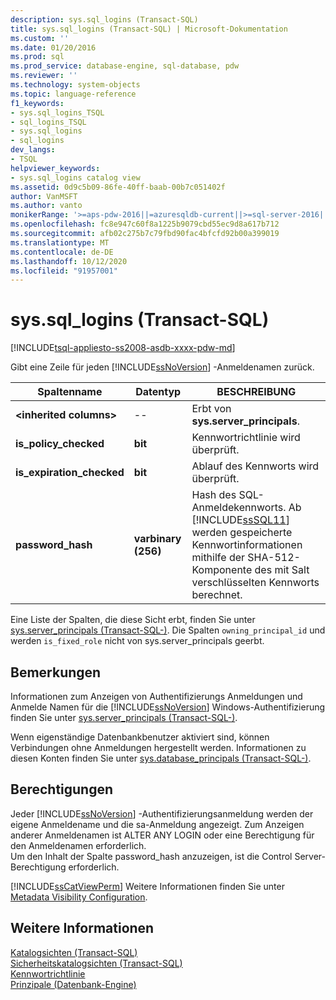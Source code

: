 ```yaml
---
description: sys.sql_logins (Transact-SQL)
title: sys.sql_logins (Transact-SQL) | Microsoft-Dokumentation
ms.custom: ''
ms.date: 01/20/2016
ms.prod: sql
ms.prod_service: database-engine, sql-database, pdw
ms.reviewer: ''
ms.technology: system-objects
ms.topic: language-reference
f1_keywords:
- sys.sql_logins_TSQL
- sql_logins_TSQL
- sys.sql_logins
- sql_logins
dev_langs:
- TSQL
helpviewer_keywords:
- sys.sql_logins catalog view
ms.assetid: 0d9c5b09-86fe-40ff-baab-00b7c051402f
author: VanMSFT
ms.author: vanto
monikerRange: '>=aps-pdw-2016||=azuresqldb-current||>=sql-server-2016||=sqlallproducts-allversions||>=sql-server-linux-2017||=azuresqldb-mi-current'
ms.openlocfilehash: fc8e947c60f8a1225b9079cbd55ec9d8a617b712
ms.sourcegitcommit: afb02c275b7c79fbd90fac4bfcfd92b00a399019
ms.translationtype: MT
ms.contentlocale: de-DE
ms.lasthandoff: 10/12/2020
ms.locfileid: "91957001"
---
```

# <a name="syssql_logins-transact-sql"></a>sys.sql_logins (Transact-SQL)
[!INCLUDE[tsql-appliesto-ss2008-asdb-xxxx-pdw-md](../../includes/tsql-appliesto-ss2008-asdb-xxxx-pdw-md.md)]

  Gibt eine Zeile für jeden [!INCLUDE[ssNoVersion](../../includes/ssnoversion-md.md)] -Anmeldenamen zurück.  
  
|Spaltenname|Datentyp|BESCHREIBUNG|  
|-----------------|---------------|-----------------|  
|**\<inherited columns>**|--|Erbt von **sys.server_principals**.|  
|**is_policy_checked**|**bit**|Kennwortrichtlinie wird überprüft.|  
|**is_expiration_checked**|**bit**|Ablauf des Kennworts wird überprüft.|  
|**password_hash**|**varbinary (256)**|Hash des SQL-Anmeldekennworts. Ab [!INCLUDE[ssSQL11](../../includes/sssql11-md.md)] werden gespeicherte Kennwortinformationen mithilfe der SHA-512-Komponente des mit Salt verschlüsselten Kennworts berechnet.|  
  
 Eine Liste der Spalten, die diese Sicht erbt, finden Sie unter [sys.server_principals &#40;Transact-SQL-&#41;](../../relational-databases/system-catalog-views/sys-server-principals-transact-sql.md). Die Spalten `owning_principal_id` und werden `is_fixed_role` nicht von sys.server_principals geerbt.
  
## <a name="remarks"></a>Bemerkungen  
 Informationen zum Anzeigen von Authentifizierungs Anmeldungen und Anmelde Namen für die [!INCLUDE[ssNoVersion](../../includes/ssnoversion-md.md)] Windows-Authentifizierung finden Sie unter [sys.server_principals &#40;Transact-SQL-&#41;](../../relational-databases/system-catalog-views/sys-server-principals-transact-sql.md).  
  
 Wenn eigenständige Datenbankbenutzer aktiviert sind, können Verbindungen ohne Anmeldungen hergestellt werden. Informationen zu diesen Konten finden Sie unter  [sys.database_principals &#40;Transact-SQL-&#41;](../../relational-databases/system-catalog-views/sys-database-principals-transact-sql.md).  
  
## <a name="permissions"></a>Berechtigungen  
 Jeder [!INCLUDE[ssNoVersion](../../includes/ssnoversion-md.md)] -Authentifizierungsanmeldung werden der eigene Anmeldename und die sa-Anmeldung angezeigt. Zum Anzeigen anderer Anmeldenamen ist ALTER ANY LOGIN oder eine Berechtigung für den Anmeldenamen erforderlich.  
 Um den Inhalt der Spalte password_hash anzuzeigen, ist die Control Server-Berechtigung erforderlich.
  
 [!INCLUDE[ssCatViewPerm](../../includes/sscatviewperm-md.md)] Weitere Informationen finden Sie unter [Metadata Visibility Configuration](../../relational-databases/security/metadata-visibility-configuration.md).  
  
## <a name="see-also"></a>Weitere Informationen  
 [Katalogsichten &#40;Transact-SQL&#41;](../../relational-databases/system-catalog-views/catalog-views-transact-sql.md)   
 [Sicherheitskatalogsichten &#40;Transact-SQL&#41;](../../relational-databases/system-catalog-views/security-catalog-views-transact-sql.md)   
 [Kennwortrichtlinie](../../relational-databases/security/password-policy.md)   
 [Prinzipale &#40;Datenbank-Engine&#41;](../../relational-databases/security/authentication-access/principals-database-engine.md)  
  
  
